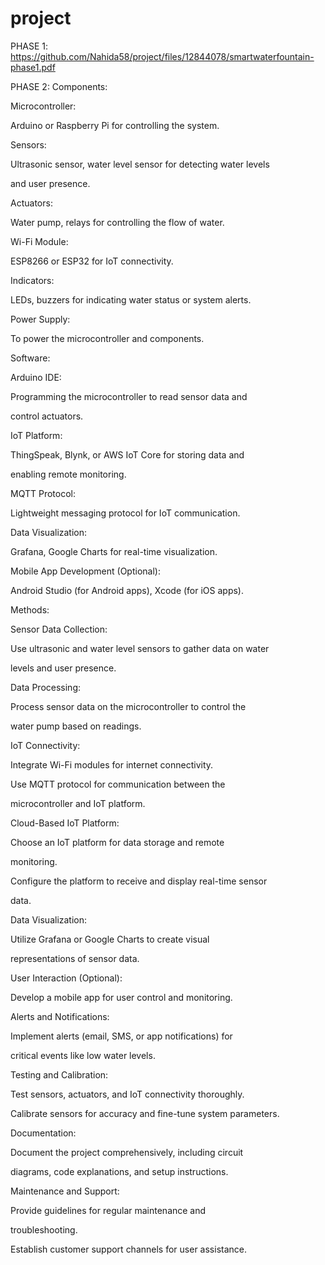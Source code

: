 # project
PHASE 1:
https://github.com/Nahida58/project/files/12844078/smartwaterfountain-phase1.pdf

PHASE 2:
Components:

Microcontroller:

Arduino or Raspberry Pi for controlling the system.

Sensors:

Ultrasonic sensor, water level sensor for detecting water levels

and user presence.

Actuators:

Water pump, relays for controlling the flow of water.

Wi-Fi Module:

ESP8266 or ESP32 for IoT connectivity.

Indicators:

LEDs, buzzers for indicating water status or system alerts.

Power Supply:

To power the microcontroller and components.

Software:

Arduino IDE:

Programming the microcontroller to read sensor data and

control actuators.

IoT Platform:

ThingSpeak, Blynk, or AWS IoT Core for storing data and

enabling remote monitoring.

MQTT Protocol:

Lightweight messaging protocol for IoT communication.

Data Visualization:

Grafana, Google Charts for real-time visualization.

Mobile App Development (Optional):

Android Studio (for Android apps), Xcode (for iOS apps).

Methods:

Sensor Data Collection:

Use ultrasonic and water level sensors to gather data on water

levels and user presence.

Data Processing:

Process sensor data on the microcontroller to control the

water pump based on readings.

IoT Connectivity:

Integrate Wi-Fi modules for internet connectivity.

Use MQTT protocol for communication between the

microcontroller and IoT platform.

Cloud-Based IoT Platform:

Choose an IoT platform for data storage and remote

monitoring.

Configure the platform to receive and display real-time sensor

data.

Data Visualization:

Utilize Grafana or Google Charts to create visual

representations of sensor data.

User Interaction (Optional):

Develop a mobile app for user control and monitoring.

Alerts and Notifications:

Implement alerts (email, SMS, or app notifications) for

critical events like low water levels.

Testing and Calibration:

Test sensors, actuators, and IoT connectivity thoroughly.

Calibrate sensors for accuracy and fine-tune system parameters.

Documentation:

Document the project comprehensively, including circuit

diagrams, code explanations, and setup instructions.

Maintenance and Support:

Provide guidelines for regular maintenance and

troubleshooting.

Establish customer support channels for user assistance.
